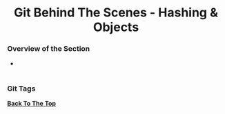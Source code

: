 <h1 align="center">Git Behind The Scenes - Hashing & Objects</h1>

### Overview of the Section
* **[](#)**

#
### <a name="">Git Tags</a>


**[Back To The Top](#Overview-of-the-Section)**
#